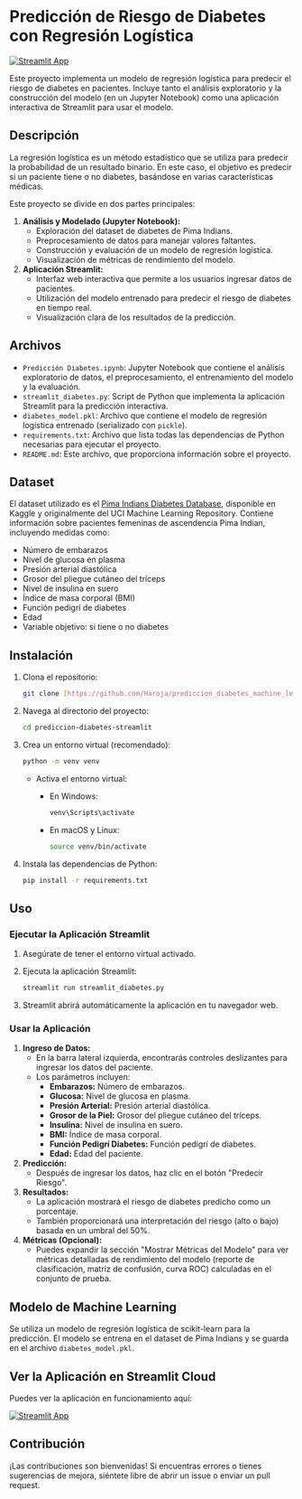 # Predicción de Riesgo de Diabetes con Regresión Logística

[![Streamlit App](https://static.streamlit.io/badges/streamlit_badge_black_white.svg)](https://haroja-prediccion-diabetes-streamlit.streamlit.app/)

Este proyecto implementa un modelo de regresión logística para predecir el riesgo de diabetes en pacientes. Incluye tanto el análisis exploratorio y la construcción del modelo (en un Jupyter Notebook) como una aplicación interactiva de Streamlit para usar el modelo.

## Descripción

La regresión logística es un método estadístico que se utiliza para predecir la probabilidad de un resultado binario. En este caso, el objetivo es predecir si un paciente tiene o no diabetes, basándose en varias características médicas.

Este proyecto se divide en dos partes principales:

1.  **Análisis y Modelado (Jupyter Notebook):**
    * Exploración del dataset de diabetes de Pima Indians.
    * Preprocesamiento de datos para manejar valores faltantes.
    * Construcción y evaluación de un modelo de regresión logística.
    * Visualización de métricas de rendimiento del modelo.
2.  **Aplicación Streamlit:**
    * Interfaz web interactiva que permite a los usuarios ingresar datos de pacientes.
    * Utilización del modelo entrenado para predecir el riesgo de diabetes en tiempo real.
    * Visualización clara de los resultados de la predicción.

## Archivos

* `Predicción Diabetes.ipynb`: Jupyter Notebook que contiene el análisis exploratorio de datos, el preprocesamiento, el entrenamiento del modelo y la evaluación.
* `streamlit_diabetes.py`: Script de Python que implementa la aplicación Streamlit para la predicción interactiva.
* `diabetes_model.pkl`: Archivo que contiene el modelo de regresión logística entrenado (serializado con `pickle`).
* `requirements.txt`: Archivo que lista todas las dependencias de Python necesarias para ejecutar el proyecto.
* `README.md`: Este archivo, que proporciona información sobre el proyecto.

## Dataset

El dataset utilizado es el [Pima Indians Diabetes Database](https://www.kaggle.com/uciml/pima-indians-diabetes-database), disponible en Kaggle y originalmente del UCI Machine Learning Repository. Contiene información sobre pacientes femeninas de ascendencia Pima Indian, incluyendo medidas como:

* Número de embarazos
* Nivel de glucosa en plasma
* Presión arterial diastólica
* Grosor del pliegue cutáneo del tríceps
* Nivel de insulina en suero
* Índice de masa corporal (BMI)
* Función pedigrí de diabetes
* Edad
* Variable objetivo: si tiene o no diabetes

## Instalación

1.  Clona el repositorio:

    ```bash
    git clone [https://github.com/Haroja/prediccion_diabetes_machine_learning_streamlit.git](https://github.com/Haroja/prediccion-diabetes-streamlit.git)
    ```

2.  Navega al directorio del proyecto:

    ```bash
    cd prediccion-diabetes-streamlit
    ```

3.  Crea un entorno virtual (recomendado):

    ```bash
    python -m venv venv
    ```

    * Activa el entorno virtual:
        * En Windows:

            ```bash
            venv\Scripts\activate
            ```

        * En macOS y Linux:

            ```bash
            source venv/bin/activate
            ```

4.  Instala las dependencias de Python:

    ```bash
    pip install -r requirements.txt
    ```

## Uso

### Ejecutar la Aplicación Streamlit

1.  Asegúrate de tener el entorno virtual activado.
2.  Ejecuta la aplicación Streamlit:

    ```bash
    streamlit run streamlit_diabetes.py
    ```

3.  Streamlit abrirá automáticamente la aplicación en tu navegador web.

### Usar la Aplicación

1.  **Ingreso de Datos:**
    * En la barra lateral izquierda, encontrarás controles deslizantes para ingresar los datos del paciente.
    * Los parámetros incluyen:
        * **Embarazos:** Número de embarazos.
        * **Glucosa:** Nivel de glucosa en plasma.
        * **Presión Arterial:** Presión arterial diastólica.
        * **Grosor de la Piel:** Grosor del pliegue cutáneo del tríceps.
        * **Insulina:** Nivel de insulina en suero.
        * **BMI:** Índice de masa corporal.
        * **Función Pedigrí Diabetes:** Función pedigrí de diabetes.
        * **Edad:** Edad del paciente.
2.  **Predicción:**
    * Después de ingresar los datos, haz clic en el botón "Predecir Riesgo".
3.  **Resultados:**
    * La aplicación mostrará el riesgo de diabetes predicho como un porcentaje.
    * También proporcionará una interpretación del riesgo (alto o bajo) basada en un umbral del 50%.
4.  **Métricas (Opcional):**
    * Puedes expandir la sección "Mostrar Métricas del Modelo" para ver métricas detalladas de rendimiento del modelo (reporte de clasificación, matriz de confusión, curva ROC) calculadas en el conjunto de prueba.

## Modelo de Machine Learning

Se utiliza un modelo de regresión logística de scikit-learn para la predicción. El modelo se entrena en el dataset de Pima Indians y se guarda en el archivo `diabetes_model.pkl`.

## Ver la Aplicación en Streamlit Cloud

Puedes ver la aplicación en funcionamiento aquí:

[![Streamlit App](https://static.streamlit.io/badges/streamlit_badge_black_white.svg)](https://haroja-prediccion-diabetes-streamlit.streamlit.app/)

## Contribución

¡Las contribuciones son bienvenidas! Si encuentras errores o tienes sugerencias de mejora, siéntete libre de abrir un issue o enviar un pull request.

